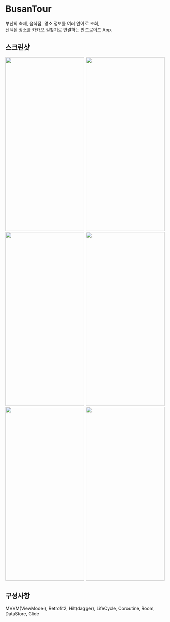 # BusanTour
<div>
부산의 축제, 음식점, 명소 정보를 여러 언어로 조회, <br>
선택된 장소를 카카오 길찾기로 연결하는 안드로이드 App.
</div>

스크린샷
------------
<div>
<img src="https://user-images.githubusercontent.com/91655771/235905560-7d074c50-0fae-47c6-b6f7-2ce2cdf8e63c.jpg" width="250" height="550"/>
<img src="https://user-images.githubusercontent.com/91655771/235905635-47f1b286-2e85-4dac-a35e-214799b5c92e.jpg" width="250" height="550"/>
<img src="https://user-images.githubusercontent.com/91655771/235905646-d4a80ba2-0c3f-494b-ad14-63b130b3ef01.jpg" width="250" height="550"/>
<img src="https://user-images.githubusercontent.com/91655771/235905659-f88aa54a-666b-40db-bd93-4889c775bb56.jpg" width="250" height="550"/>
<img src="https://user-images.githubusercontent.com/91655771/235905680-47ba459b-8037-4d11-b553-dbac3dc7138e.jpg" width="250" height="550"/>
<img src="https://user-images.githubusercontent.com/91655771/235905691-4440fead-e51b-45fd-b09e-47cd30888ec7.jpg" width="250" height="550"/>
</div>


구성사항
------------
MVVM(ViewModel), Retrofit2, Hilt(dagger), LifeCycle, Coroutine, Room, DataStore, Glide
